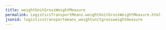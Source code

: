 ```yaml
---
title: weightUnitGrossWeightMeasure
permalink: LogisticsTransportMeans.weightUnitGrossWeightMeasure.html
jsonid: logisticstransportmeans_weightunitgrossweightmeasure
---
```

